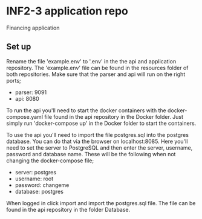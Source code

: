 # INF2-3 application repo

Financing application

## Set up

Rename the file 'example.env' to '.env' in the the api and application repository.
The 'example.env' file can be found in the resources folder of both repositories.
Make sure that the parser and api will run on the right ports;
 * parser: 9091
 * api: 8080

To run the api you'll need to start the docker containers with the docker-compose.yaml file found in the api repository in the Docker folder.
Just simply run 'docker-compose up' in the Docker folder to start the containers.

To use the api you'll need to import the file postgres.sql into the postgres database.
You can do that via the browser on localhost:8085.
Here you'll need to set the server to PostgreSQL and then enter the server, username, password and database name.
These will be the following when not changing the docker-compose file;
  * server: postgres
  * username: root
  * password: changeme
  * database: postgres

When logged in click import and import the postgres.sql file. The file can be found in the api repository in the folder Database.





